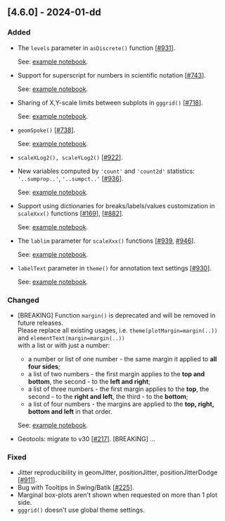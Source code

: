 ## [4.6.0] - 2024-01-dd

### Added

- The `levels` parameter in `asDiscrete()` function [[#931](https://github.com/JetBrains/lets-plot/issues/931)].

  See: [example notebook](https://nbviewer.org/github/JetBrains/lets-plot-kotlin/blob/master/docs/examples/jupyter-notebooks/f-4.6.0/factor_levels.ipynb).

- Support for superscript for numbers in scientific notation [[#743](https://github.com/JetBrains/lets-plot/issues/743)].

  See: [example notebook](https://nbviewer.org/github/JetBrains/lets-plot-kotlin/blob/master/docs/examples/jupyter-notebooks/f-4.6.0/superscript_exponent.ipynb).

- Sharing of X,Y-scale limits between subplots in `gggrid()` [[#718](https://github.com/JetBrains/lets-plot/issues/718)].

  See: [example notebook](https://nbviewer.org/github/JetBrains/lets-plot-kotlin/blob/master/docs/examples/jupyter-notebooks/f-4.6.0/gggrid_scale_share.ipynb).

- `geomSpoke()` [[#738](https://github.com/JetBrains/lets-plot/issues/738)].

  See: [example notebook](https://nbviewer.org/github/JetBrains/lets-plot-kotlin/blob/master/docs/examples/jupyter-notebooks/f-4.6.0/geom_spoke.ipynb).

- `scaleXLog2(), scaleYLog2()` [[#922](https://github.com/JetBrains/lets-plot/issues/922)].

- New variables computed by `'count'` and `'count2d'` statistics: `'..sumprop..'`, `'..sumpct..'` [[#936](https://github.com/JetBrains/lets-plot/issues/936)].

  See: [example notebook](https://nbviewer.org/github/JetBrains/lets-plot-kotlin/blob/master/docs/examples/jupyter-notebooks/f-4.6.0/new_stat_count_vars.ipynb).

- Support using dictionaries for breaks/labels/values customization in `scaleXxx()` functions [[#169](https://github.com/JetBrains/lets-plot/issues/169)], [[#882](https://github.com/JetBrains/lets-plot/issues/882)].

  See: [example notebook](https://nbviewer.org/github/JetBrains/lets-plot-kotlin/blob/master/docs/examples/jupyter-notebooks/f-4.6.0/scale_params_with_dict.ipynb).

- The `lablim` parameter for `scaleXxx()` functions [[#939](https://github.com/JetBrains/lets-plot/issues/939), [#946](https://github.com/JetBrains/lets-plot/issues/946)].

  See: [example notebook](https://nbviewer.org/github/JetBrains/lets-plot-kotlin/blob/master/docs/examples/jupyter-notebooks/f-4.6.0/scale_lablim.ipynb).

- `labelText` parameter in `theme()` for annotation text settings [[#930](https://github.com/JetBrains/lets-plot/issues/930)].

  See: [example notebook](https://nbviewer.org/github/JetBrains/lets-plot-kotlin/blob/master/docs/examples/jupyter-notebooks/f-4.6.0/theme_label_text.ipynb).



### Changed

- [BREAKING] Function `margin()` is deprecated and will be removed in future releases. <br/>
  Please replace all existing usages, i.e. `theme(plotMargin=margin(..))` and `elementText(margin=margin(..))` <br/>
  with a list or with just a number:
  - a number or list of one number - the same margin it applied to **all four sides**;
  - a list of two numbers - the first margin applies to the **top and bottom**, the second - to the **left and right**;
  - a list of three numbers -  the first margin applies to the **top**, the second - to the **right and left**,
    the third - to the **bottom**;
  - a list of four numbers - the margins are applied to the **top, right, bottom and left** in that order.

  See: [example notebook](https://nbviewer.org/github/JetBrains/lets-plot-kotlin/blob/master/docs/examples/jupyter-notebooks/f-4.6.0/margins.ipynb).

- Geotools: migrate to v30 [[#217](https://github.com/JetBrains/lets-plot-kotlin/issues/217)].
  [BREAKING] ...

### Fixed

- Jitter reproducibility in geomJitter, positionJitter, positionJitterDodge [[#911](https://github.com/JetBrains/lets-plot/issues/911)].
- Bug with Tooltips in Swing/Batik [[#225](https://github.com/JetBrains/lets-plot-kotlin/issues/225)].
- Marginal box-plots aren't shown when requested on more than 1 plot side.
- `gggrid()` doesn't use global theme settings.
